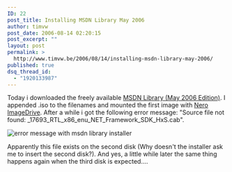 ```yaml
---
ID: 22
post_title: Installing MSDN Library May 2006
author: timvw
post_date: 2006-08-14 02:20:15
post_excerpt: ""
layout: post
permalink: >
  http://www.timvw.be/2006/08/14/installing-msdn-library-may-2006/
published: true
dsq_thread_id:
  - "1920133987"
---
```

<p>Today i downloaded the freely available <a href="http://www.microsoft.com/downloads/details.aspx?FamilyId=373930CB-A3D7-4EA5-B421-DD6818DC7C41&displaylang=en">MSDN Library (May 2006 Edition)</a>. I appended .iso to the filenames and mounted the first image with <a href="http://ww2.nero.com/nero6/eng/Nero_ImageDrive_prev.html">Nero ImageDrive</a>. After a while i got the following error message: "Source file not found: _17693_RTL_x86_enu_NET_Framework_SDK_HxS.cab".</p>
<img src="http://www.timvw.be/wp-content/images/msdn-library-2006-05-error.jpg" alt="error message with msdn library installer"/>
<p>Apparently this file exists on the second disk (Why doesn't the installer ask me to insert the second disk?). And yes, a little while later the same thing happens again when the third disk is expected....</p>